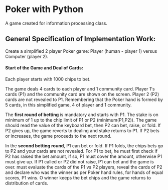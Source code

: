 # Poker with Python

A game created for information processing class.

## General Specification of Implementation Work:

Create a simplified 2 player Poker game: Player (human - player 1) versus Computer (player 2).

#### Start of the Game and Deal of Cards:

Each player starts with 1000 chips to bet.

The game deals 4 cards to each player and 1 community card. Player 1's cards
(P1) and the community card are shown on the screen. Player 2 (P2) cards are not revealed
to P1. Remembering that the Poker hand is formed by 5 cards, in this simplified game, 4 of
player and 1 community.

The **first round of betting** is mandatory and starts with P1. The stake is on
minimum of 1 up to the chip limit of P1 or P2 (minimum(P1,P2)). The game should read the value
of the keyboard bet, then P2 can bet, raise, or fold. If P2 gives up,
the game reverts to dealing and stake returns to P1. If P2 bets or
increases, the game proceeds to the next round.

In the **second betting round**, P1 can bet or fold. If P1 folds, the chips
bets go to P2 and your cards are not revealed. For P1 to bet, he must first
check if P2 has raised the bet amount, if so, P1 must cover the amount, otherwise P1
must give up. If P1 called or P2 did not raise, P1 can bet and the game is over.
must evaluate the cards of the P1 vs P2 players, reveal the cards of P2 and declare who was the
winner as per Poker hand rules, for hands of equal scores, P1 wins. O
winner keeps the bet chips and the game returns to distribution of cards.